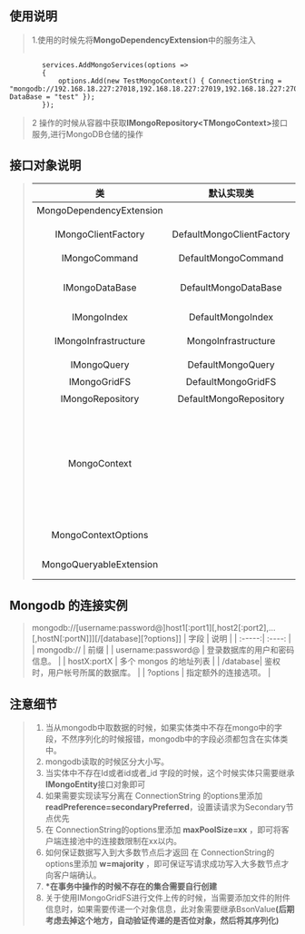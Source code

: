 ﻿## 使用说明
>1.使用的时候先将<b>MongoDependencyExtension</b>中的服务注入
>```c#
            services.AddMongoServices(options =>
            {
                options.Add(new TestMongoContext() { ConnectionString = "mongodb://192.168.18.227:27018,192.168.18.227:27019,192.168.18.227:27020", DataBase = "test" });
            });
>2 操作的时候从容器中获取<b>IMongoRepository\<TMongoContext></b>接口服务,进行MongoDB仓储的操作
## 接口对象说明
>| 类 | 默认实现类 | 注释 |
>| :-----:| :----: | :----: |
>| MongoDependencyExtension |  | 依赖注入扩展 |
>| IMongoClientFactory | DefaultMongoClientFactory | <b>IMongoClient</b>工厂获取 |
>| IMongoCommand | DefaultMongoCommand | 数据的增删改接口 |
>| IMongoDataBase | DefaultMongoDataBase | 操作MongoDataBase接口 |
>| IMongoIndex | DefaultMongoIndex | 操作集合的索引 |
>| IMongoInfrastructure | MongoInfrastructure| 数据的基础设施接口 |
>| IMongoQuery | DefaultMongoQuery | 数据的查询接口 |
>| IMongoGridFS | DefaultMongoGridFS | GridFS文件操作 |
>| IMongoRepository | DefaultMongoRepository | mongo仓储的入口 |
>| MongoContext |  | mongo的上下文,每个Mongo上下文类需要继承此对象用来配置连接等参数，多租户模式只需要配置多个<b>MongoContext</b>子类 |
>| MongoContextOptions |  | 在每次上下文的请求中，存储的数据 |
>| MongoQueryableExtension |  | IMongoQueryable的扩展 |


## Mongodb 的连接实例
>mongodb://[username:password@]host1[:port1][,host2[:port2],...[,hostN[:portN]]][/[database][?options]]
>| 字段 | 说明 |
>| :-----:| :----: |
>| mongodb:// | 前缀 |
>| username:password@ |  登录数据库的用户和密码信息。 |
>| hostX:portX | 多个 mongos 的地址列表 |
>| /database| 鉴权时，用户帐号所属的数据库。 |
>| ?options | 指定额外的连接选项。 |
## 注意细节
>1.  当从mongodb中取数据的时候，如果实体类中不存在mongo中的字段，不然序列化的时候报错，mongodb中的字段必须都包含在实体类中。
>2.   mongodb读取的时候区分大小写。
>3.   当实体中不存在Id或者id或者_id 字段的时候，这个时候实体只需要继承<b>IMongoEntity</b>接口对象即可
>5. 如果需要实现读写分离在 ConnectionString 的options里添加<b>readPreference=secondaryPreferred</b>，设置读请求为Secondary节点优先
>6. 在 ConnectionString的options里添加 <b>maxPoolSize=xx</b> ，即可将客户端连接池中的连接数限制在xx以内。
>7. 如何保证数据写入到大多数节点后才返回
在 ConnectionString的options里添加 <b>w=majority</b> ，即可保证写请求成功写入大多数节点才向客户端确认。
>8. <b>*在事务中操作的时候不存在的集合需要自行创建</b>
>9. 关于使用IMongoGridFS进行文件上传的时候，当需要添加文件的附件信息时，如果需要传递一个对象信息，此对象需要继承BsonValue<b>(后期考虑去掉这个地方，自动验证传递的是否位对象，然后将其序列化)</b>